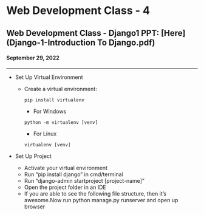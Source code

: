 # Web Development Class - 4

## Web Development Class - Django1 PPT: [Here](Django-1-Introduction To Django.pdf)

#### September 29, 2022

<hr>

* Set Up Virtual Environment
  * Create a virtual environment:
    ```
    pip install virtualenv
    ```
    * For Windows
    ```
    python -m virtualenv [venv]
    ```
    * For Linux
    ```
    virtualenv [venv]
    ```

* Set Up Project
  * Activate your virtual environment
  * Run “pip install django” in cmd/terminal
  * Run “django-admin startproject [project-name]”
  * Open the project folder in an IDE
  * If you are able to see the following file structure, then it’s awesome.Now run python manage.py runserver and open up browser

